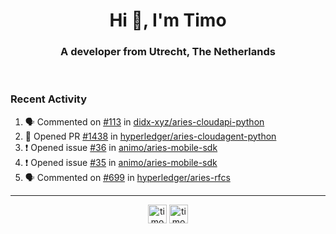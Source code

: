 <h1 align="center">Hi 👋, I'm Timo</h1>
<h3 align="center">A developer from Utrecht, The Netherlands</h3>
<br/>
<!-- https://github.com/rahuldkjain/github-profile-readme-generator --!>

<!--  <p align="left"><img src="https://github-readme-stats.vercel.app/api?username=timoglastra&show_icons=true&count_private=true&" alt="timoglastra" /></p> --!>

<!--
Github language stats
<p align="left"><img src="https://github-readme-stats.vercel.app/api/top-langs/?username=timoglastra&layout=compact" alt="timoglastra" /><p>
-->

<!-- Codestats language stats -->
<!-- <p align="left"><img src="https://codestats-readme.vercel.app/api/top-langs/?username=timoglastra&layout=compact&language_count=12" alt="timoglastra" /><p>    --!>
  
<h3>Recent Activity</h3>

<!--START_SECTION:activity-->
1. 🗣 Commented on [#113](https://github.com/didx-xyz/aries-cloudapi-python/issues/113) in [didx-xyz/aries-cloudapi-python](https://github.com/didx-xyz/aries-cloudapi-python)
2. 💪 Opened PR [#1438](https://github.com/hyperledger/aries-cloudagent-python/pull/1438) in [hyperledger/aries-cloudagent-python](https://github.com/hyperledger/aries-cloudagent-python)
3. ❗️ Opened issue [#36](https://github.com/animo/aries-mobile-sdk/issues/36) in [animo/aries-mobile-sdk](https://github.com/animo/aries-mobile-sdk)
4. ❗️ Opened issue [#35](https://github.com/animo/aries-mobile-sdk/issues/35) in [animo/aries-mobile-sdk](https://github.com/animo/aries-mobile-sdk)
5. 🗣 Commented on [#699](https://github.com/hyperledger/aries-rfcs/issues/699) in [hyperledger/aries-rfcs](https://github.com/hyperledger/aries-rfcs)
<!--END_SECTION:activity-->

---

<p align="center">
<a href="https://twitter.com/timoglastra" target="blank"><img align="center" src="https://cdn.jsdelivr.net/npm/simple-icons@3.0.1/icons/twitter.svg" alt="timoglastra" height="30" width="30" /></a>
<a href="https://linkedin.com/in/timoglastra" target="blank"><img align="center" src="https://cdn.jsdelivr.net/npm/simple-icons@3.0.1/icons/linkedin.svg" alt="timoglastra" height="30" width="30" /></a>
</p>



